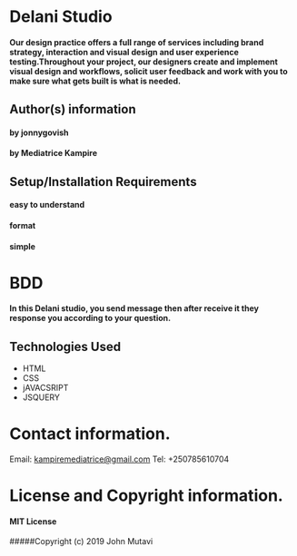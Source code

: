 # Delani Studio
#### Our design practice offers a full range of services including brand strategy, interaction and visual design and user experience testing.Throughout your project, our designers create and implement visual design and workflows, solicit user feedback and work with you to make sure what gets built is what is needed.
## Author(s) information
#### by jonnygovish
#### by Mediatrice Kampire
## Setup/Installation Requirements
#### easy to understand
#### format
#### simple
# BDD
#### In this Delani studio, you send message then after receive it they response you according to your question.
## Technologies Used
- HTML
- CSS
- jAVACSRIPT
- JSQUERY
# Contact information.
 Email: kampiremediatrice@gmail.com
 Tel: +250785610704
 # License and Copyright information.
  #### MIT License

 #####Copyright (c) 2019 John Mutavi
